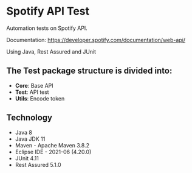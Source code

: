 # Spotify API Test

Automation tests on Spotify API. 

Documentation: https://developer.spotify.com/documentation/web-api/

Using Java, Rest Assured and JUnit

## The Test package structure is divided into:
* **Core**: Base API
* **Test**:  API test 
* **Utils**: Encode token 

## Technology
* Java 8
* Java JDK 11
* Maven - Apache Maven 3.8.2
* Eclipse IDE - 2021-06 (4.20.0)
* JUnit 4.11
* Rest Assured 5.1.0
